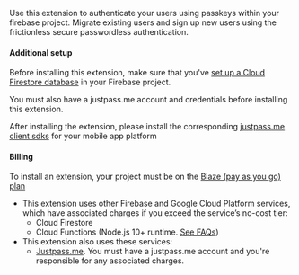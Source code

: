 Use this extension to authenticate your users using passkeys within your firebase project. Migrate existing users and sign up new users using the frictionless secure passwordless authentication.

#### Additional setup

Before installing this extension, make sure that you've [set up a Cloud Firestore database](https://firebase.google.com/docs/firestore/quickstart) in your Firebase project.

You must also have a justpass.me account and credentials before installing this extension.

After installing the extension, please install the corresponding [justpass.me client sdks](https://www.justpass.me/docs) for your mobile app platform

#### Billing
To install an extension, your project must be on the [Blaze (pay as you go) plan](https://firebase.google.com/pricing)

- This extension uses other Firebase and Google Cloud Platform services, which have associated charges if you exceed the service’s no-cost tier:
  - Cloud Firestore
  - Cloud Functions (Node.js 10+ runtime. [See FAQs](https://firebase.google.com/support/faq#extensions-pricing))
- This extension also uses these services:
  - [Justpass.me](https://www.justpass.me/). You must have a justpass.me account and you're responsible for any associated charges.
